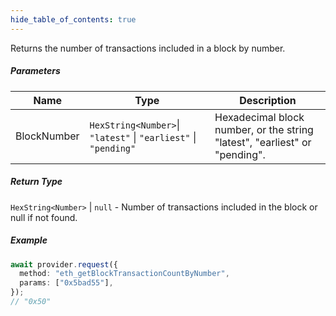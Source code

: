 ```yaml
---
hide_table_of_contents: true
---
```


<head>
  <meta
    name="description"
    content="Returns the number of transactions included in a block by number."
  />
</head>

<intro-end />

Returns the number of transactions included in a block by number.

##### Parameters

| Name        | Type                                                            | Description                                                                |
| ----------- | --------------------------------------------------------------- | -------------------------------------------------------------------------- |
| BlockNumber | `HexString<Number>`\| `"latest"` \| `"earliest"` \| `"pending"` | Hexadecimal block number, or the string "latest", "earliest" or "pending". |

##### Return Type

`HexString<Number>` | `null` - Number of transactions included in the block or null if not found.

##### Example

```typescript title="TypeScript"
await provider.request({
  method: "eth_getBlockTransactionCountByNumber",
  params: ["0x5bad55"],
});
// "0x50"
```
